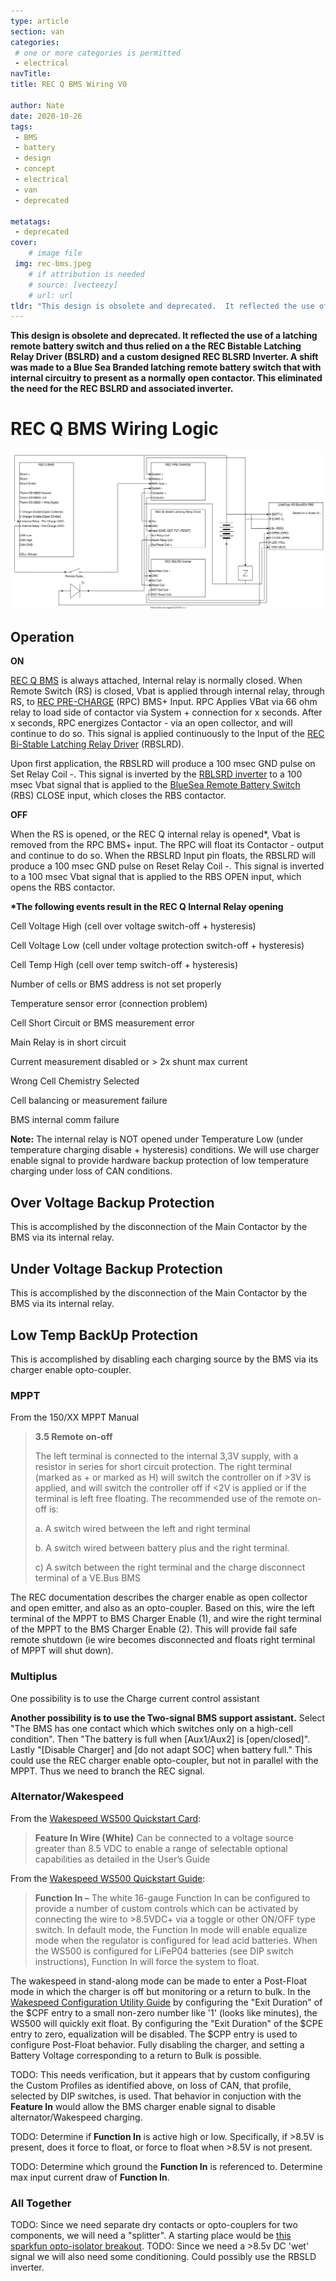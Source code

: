 ```yaml
---
type: article
section: van
categories: 
 # one or more categories is permitted
 - electrical
navTitle: 
title: REC Q BMS Wiring V0

author: Nate
date: 2020-10-26
tags:
 - BMS
 - battery
 - design
 - concept
 - electrical
 - van
 - deprecated

metatags:
 - deprecated
cover: 
	# image file
 img: rec-bms.jpeg
	# if attribution is needed
	# source: [vecteezy]
	# url: url
tldr: "This design is obsolete and deprecated.  It reflected the use of a latching remote battery switch and thus relied on a the REC Bistable Latching Relay Driver (BSLRD) and a custom designed REC BLSRD Inverter.  A shift was made to a Blue Sea Branded latching remote battery switch that with internal circuitry to present as a normally open contactor.  This eliminated the need for the REC BSLRD and associated inverter."
---
```


**This design is obsolete and deprecated.  It reflected the use of a latching remote battery switch and thus relied on a the REC Bistable Latching Relay Driver (BSLRD) and a custom designed REC BLSRD Inverter.  A shift was made to a Blue Sea Branded latching remote battery switch that with internal circuitry to present as a normally open contactor.  This eliminated the need for the REC BSLRD and associated inverter.**

# REC Q BMS Wiring Logic
![REC Q BMS Wiring Logic](REC_Q_BMS_Wiring_Logic.svg)
## Operation

**ON**

[REC Q BMS](http://www.rec-bms.com/datasheet/UserManual_REC_Victron_BMS.pdf) is always attached, Internal relay is normally closed. When Remote Switch (RS) is closed, Vbat is applied through internal relay, through RS, to [REC PRE-CHARGE](http://www.rec-bms.com/datasheet/UserManualPrechargeNew.pdf) (RPC) BMS+ Input. RPC Applies VBat via 66 ohm relay to load side of contactor via System + connection for x seconds. After x seconds, RPC energizes Contactor - via an open collector, and will continue to do so. This signal is applied continuously to the Input of the [REC Bi-Stable Latching Relay Driver](http://www.rec-bms.com/datasheet/UserManual_BSLRD.pdf) (RBSLRD). 

Upon first application, the RBSLRD will produce a 100 msec GND pulse on Set Relay Coil -. This signal is inverted by the [RBLSRD inverter](/van/electrical/REC_BSLRD_inverter_deprecated/REC_BSLRD_inverter) to a 100 msec Vbat signal that is applied to the [BlueSea Remote Battery Switch](http://assets.bluesea.com/files/resources/instructions/980035680-001-7701100-7703100.pdf) (RBS) CLOSE input, which closes the RBS contactor. 

**OFF**

When the RS is opened, or the REC Q internal relay is opened*, Vbat is removed from the RPC BMS+ input. The RPC will float its Contactor - output and continue to do so. When the RBSLRD Input pin floats, the RBSLRD will produce a 100 msec GND pulse on Reset Relay Coil -. This signal is inverted to a 100 msec Vbat signal that is applied to the RBS OPEN input, which opens the RBS contactor.



**\*The following events result in the REC Q Internal Relay opening**

Cell Voltage High (cell over voltage switch-off + hysteresis)

Cell Voltage Low (cell under voltage protection switch-off + hysteresis)

Cell Temp High (cell over temp switch-off + hysteresis) 

Number of cells or BMS address is not set properly

Temperature sensor error (connection problem)

Cell Short Circuit or BMS measurement error

Main Relay is in short circuit

Current measurement disabled or > 2x shunt max current

Wrong Cell Chemistry Selected

Cell balancing or measurement failure

BMS internal comm failure

**Note:** The internal relay is NOT opened under Temperature Low (under temperature charging disable + hysteresis) conditions.  We will use charger enable signal to provide hardware backup protection of low temperature charging under loss of CAN conditions.



## Over Voltage Backup Protection

This is accomplished by the disconnection of the Main Contactor by the BMS via its internal relay.



## Under Voltage Backup Protection

This is accomplished by the disconnection of the Main Contactor by the BMS via its internal relay.



## Low Temp BackUp Protection

This is accomplished by disabling each charging source by the BMS via its charger enable opto-coupler.

### MPPT

From the 150/XX MPPT Manual

> **3.5 Remote on-off** 
>
> The left terminal is connected to the internal 3,3V supply, with a resistor in series for short circuit protection. The right terminal (marked as + or marked as H) will switch the controller on if >3V is applied, and will switch the controller off if <2V is applied or if the terminal is left free floating. The recommended use of the remote on-off is: 
>
> a. A switch wired between the left and right terminal 
>
> b. A switch wired between battery plus and the right terminal. 
>
> c) A switch between the right terminal and the charge disconnect terminal of a VE.Bus BMS

The REC documentation describes the charger enable as open collector and open emitter, and also as an opto-coupler.  Based on this, wire the left terminal of the MPPT to BMS Charger Enable (1), and wire the right terminal of the MPPT to the BMS Charger Enable (2).  This will provide fail safe remote shutdown (ie wire becomes disconnected and floats right terminal of MPPT will shut down).

### Multiplus

One possibility is to use the Charge current control assistant

**Another possibility is to use the Two-signal BMS support assistant.**   Select "The BMS has one contact which which switches only on a high-cell condition".   Then "The battery is full when [Aux1/Aux2] is [open/closed]".  Lastly "[Disable Charger] and [do not adapt SOC] when battery full."  This could use the REC charger enable opto-coupler, but not in parallel with the MPPT.   Thus we need to branch the REC signal.

### Alternator/Wakespeed

From the [Wakespeed WS500 Quickstart Card](http://wakespeed.com/Quick%20Start.pdf):

> **Feature In Wire (White)** Can be connected to a voltage source greater than 8.5 VDC to enable a range of selectable optional capabilities as detailed in the User’s Guide

From the [Wakespeed WS500 Quickstart Guide](http://wakespeed.com/WS500quickstartguide.pdf):

>**Function In –** The white 16-gauge Function In can be configured to provide a number of custom controls which can be activated by connecting the wire to >8.5VDC+ via a toggle or other ON/OFF type switch. In default mode, the Function In mode will enable equalize mode when the regulator is configured for lead acid batteries. When the WS500 is configured for LiFeP04 batteries (see DIP switch instructions), Function In will force the system to float.

The wakespeed in stand-along mode can be made to enter a Post-Float mode in which the charger is off but monitoring or a return to bulk.  In the [Wakespeed Configuration Utility Guide](http://wakespeed.com/CU/ConfigurationUtilityGuideWeb.pdf) by configuring the "Exit Duration" of the $CPF entry to a small non-zero number like '1' (looks like minutes), the WS500 will quickly exit float.  By configuring the "Exit Duration" of the $CPE entry to zero, equalization will be disabled.  The $CPP entry is used to configure Post-Float behavior.  Fully disabling the charger, and setting a Battery Voltage corresponding to a return to Bulk is possible.  

TODO: This needs verification, but it appears that by custom configuring the Custom Profiles as identified above, on loss of CAN, that profile, selected by DIP switches, is used.  That behavior in conjuction with the **Feature In** would allow the BMS charger enable signal to disable alternator/Wakespeed charging.

TODO: Determine if **Function In** is active high or low.  Specifically, if >8.5V is present, does it force to float, or force to float when >8.5V is not present.

TODO: Determine which ground the **Function In** is referenced to.  Determine max input current draw of **Function In**.

### All Together

TODO: Since we need separate dry contacts or opto-couplers for two components, we will need a "splitter".  A starting place would be [this sparkfun opto-isolator breakout](https://www.sparkfun.com/products/9118).  TODO: Since we need a >8.5v DC 'wet' signal we will also need some conditioning.  Could possibly use the RBSLD inverter.

